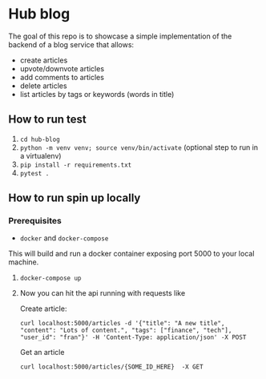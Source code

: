 # Hub blog

The goal of this repo is to showcase a simple implementation of the backend of a blog service that allows:

- create articles
- upvote/downvote articles
- add comments to articles
- delete articles
- list articles by tags or keywords (words in title)

## How to run test

1. `cd hub-blog`
2. `python -m venv venv; source venv/bin/activate` (optional step to run in a virtualenv)
3. `pip install -r requirements.txt`
4. `pytest .`

## How to run spin up locally

### Prerequisites

- `docker` and `docker-compose`

This will build and run a docker container exposing port 5000 to your local machine.

1. `docker-compose up`
2. Now you can hit the api running with requests like

   Create article:
   ```shell
   curl localhost:5000/articles -d '{"title": "A new title", "content": "Lots of content.", "tags": ["finance", "tech"], "user_id": "fran"}' -H 'Content-Type: application/json' -X POST
   ```
   Get an article
   ```shell
   curl localhost:5000/articles/{SOME_ID_HERE}  -X GET
   ```
